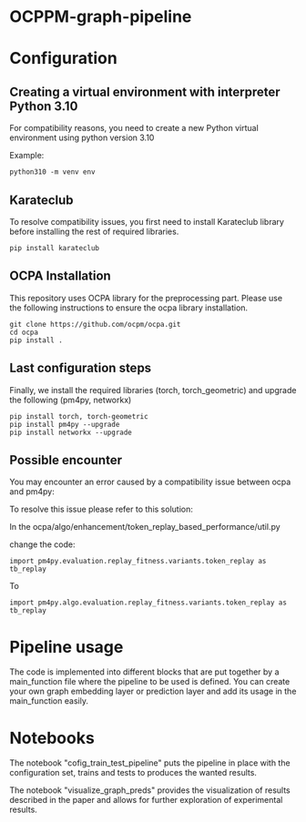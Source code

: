 # OCPPM-graph-pipeline

# Configuration
## Creating a virtual environment with interpreter Python 3.10
For compatibility reasons, you need to create a new Python virtual environment using python version 3.10

Example:

    python310 -m venv env

## Karateclub
To resolve compatibility issues, you first need to install Karateclub library before installing the rest of required libraries.

    pip install karateclub
## OCPA Installation
This repository uses OCPA library for the preprocessing part. Please use the following instructions to ensure the ocpa library installation.

    git clone https://github.com/ocpm/ocpa.git
    cd ocpa
    pip install .
    
## Last configuration steps

Finally, we install the required libraries (torch, torch_geometric) and upgrade the following (pm4py, networkx)

    pip install torch, torch-geometric
    pip install pm4py --upgrade
    pip install networkx --upgrade

## Possible encounter
You may encounter an error caused by a compatibility issue between ocpa and pm4py:

To resolve this issue please refer to this solution:

In the ocpa/algo/enhancement/token_replay_based_performance/util.py

change the code:
    
    import pm4py.evaluation.replay_fitness.variants.token_replay as tb_replay 
To

    import pm4py.algo.evaluation.replay_fitness.variants.token_replay as tb_replay 

# Pipeline usage

The code is implemented into different blocks that are put together by a main_function file where the pipeline to be used is defined.
You can create your own graph embedding layer or prediction layer and add its usage in the main_function easily.

# Notebooks

The notebook "cofig_train_test_pipeline" puts the pipeline in place with the configuration set, trains and tests to produces the wanted results.

The notebook "visualize_graph_preds" provides the visualization of results described in the paper and allows for further exploration of experimental results.